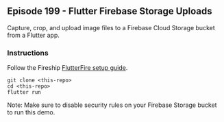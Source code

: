 ## Episode 199 - Flutter Firebase Storage Uploads

Capture, crop, and upload image files to a Firebase Cloud Storage bucket from a Flutter app.  

### Instructions

Follow the Fireship [FlutterFire setup guide](https://fireship.io/snippets/install-flutterfire/). 

```
git clone <this-repo>
cd <this-repo>
flutter run 
```

Note: Make sure to disable security rules on your Firebase Storage bucket to run this demo. 

